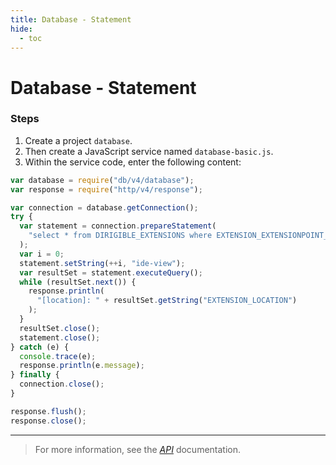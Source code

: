 ```yaml
---
title: Database - Statement
hide:
  - toc
---
```


# Database - Statement

### Steps

1. Create a project `database`.
2. Then create a JavaScript service named `database-basic.js`.
3. Within the service code, enter the following content:

```javascript
var database = require("db/v4/database");
var response = require("http/v4/response");

var connection = database.getConnection();
try {
  var statement = connection.prepareStatement(
    "select * from DIRIGIBLE_EXTENSIONS where EXTENSION_EXTENSIONPOINT_NAME = ?"
  );
  var i = 0;
  statement.setString(++i, "ide-view");
  var resultSet = statement.executeQuery();
  while (resultSet.next()) {
    response.println(
      "[location]: " + resultSet.getString("EXTENSION_LOCATION")
    );
  }
  resultSet.close();
  statement.close();
} catch (e) {
  console.trace(e);
  response.println(e.message);
} finally {
  connection.close();
}

response.flush();
response.close();
```

---

> For more information, see the _[API](../../api/)_ documentation.
